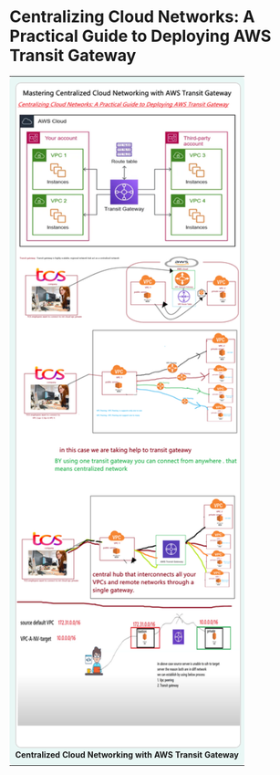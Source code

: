# Centralizing Cloud Networks: A Practical Guide to Deploying AWS Transit Gateway


<table style="width: 100%; margin-bottom: 20px;">
  <tr>
    <td align="center" style="padding: 10px; background-color: #e9f7f5; border-radius: 8px;">
      <img src="https://github.com/arumullayaswanth/Devops-Software-Installation-Project/blob/cb052e55a491d4a73de985d0f06268a7f46493a3/DevOps%20tools/AWS%20Transit%20gateway%20setup/images/Centralized%20Cloud%20Networking%20with%20AWS%20Transit%20Gateway.png" width="1000%" style="border: 2px solid #ddd; border-radius: 10px;">
      <br><b>Centralized Cloud Networking with AWS Transit Gateway </b>
    </td>
  </tr>
</table>


